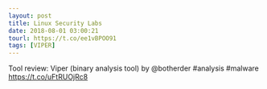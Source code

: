 ```yaml
---
layout: post
title: Linux Security Labs
date: 2018-08-01 03:00:21
tourl: https://t.co/ee1vBPOO91
tags: [VIPER]
---
```

Tool review: Viper (binary analysis tool) by @botherder #analysis #malware https://t.co/uFtRUOjRc8
